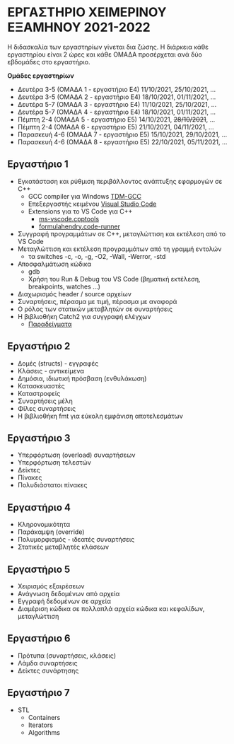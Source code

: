 # ΕΡΓΑΣΤΗΡΙΟ ΧΕΙΜΕΡΙΝΟΥ ΕΞΑΜΗΝΟΥ 2021-2022

Η διδασκαλία των εργαστηρίων γίνεται δια ζώσης. Η διάρκεια κάθε εργαστηρίου είναι 2 ώρες και κάθε ΟΜΑΔΑ προσέρχεται ανά δύο εβδομάδες στο εργαστήριο. 

**Ομάδες εργαστηρίων**

* Δευτέρα 3-5 (ΟΜΑΔΑ 1 - εργαστήριο Ε4) 11/10/2021, 25/10/2021, ...
* Δευτέρα 3-5 (ΟΜΑΔΑ 2 - εργαστήριο Ε4) 18/10/2021, 01/11/2021, ...
* Δευτέρα 5-7 (ΟΜΑΔΑ 3 - εργαστήριο Ε4) 11/10/2021, 25/10/2021, ...
* Δευτέρα 5-7 (ΟΜΑΔΑ 4 - εργαστήριο Ε4) 18/10/2021, 01/11/2021, ...
* Πέμπτη 2-4 (ΟΜΑΔΑ 5 - εργαστήριο Ε5) 14/10/2021, ~~28/10/2021~~, ...
* Πέμπτη 2-4 (ΟΜΑΔΑ 6 - εργαστήριο Ε5) 21/10/2021, 04/11/2021, ...
* Παρασκευή 4-6 (ΟΜΑΔΑ 7 - εργαστήριο Ε5) 15/10/2021, 29/10/2021, ...
* Παρασκευή 4-6 (ΟΜΑΔΑ 8 - εργαστήριο Ε5) 22/10/2021, 05/11/2021, ...

## Εργαστήριο 1

* Εγκατάσταση και ρύθμιση περιβάλλοντος ανάπτυξης εφαρμογών σε C++
  * GCC compiler για Windows [TDM-GCC](https://jmeubank.github.io/tdm-gcc/)
  * Επεξεργαστής κειμένου [Visual Studio Code](https://code.visualstudio.com/)
  * Extensions για το VS Code για C++
    * [ms-vscode.cpptools](https://marketplace.visualstudio.com/items?itemName=ms-vscode.cpptools)
    * [formulahendry.code-runner](https://marketplace.visualstudio.com/items?itemName=formulahendry.code-runner)
* Συγγραφή προγραμμάτων σε C++, μεταγλώττιση και εκτέλεση από το VS Code
* Μεταγλώττιση και εκτέλεση προγραμμάτων από τη γραμμή εντολών
  * τα switches -c, -o, -g, -O2, -Wall, -Werror, -std
* Αποσφαλμάτωση κώδικα
  * gdb
  * Χρήση του Run & Debug του VS Code (βηματική εκτέλεση, breakpoints, watches ...)
* Διαχωρισμός header / source αρχείων
* Συναρτήσεις, πέρασμα με τιμή, πέρασμα με αναφορά
* Ο ρόλος των στατικών μεταβλητών σε συναρτήσεις
* Η βιβλιοθήκη Catch2 για συγγραφή ελέγχων
  * [Παραδείγματα](../catch2_examples/README.md) 

## Εργαστήριο 2

* Δομές (structs) - εγγραφές
* Κλάσεις - αντικείμενα
* Δημόσια, ιδιωτική πρόσβαση (ενθυλάκωση)
* Κατασκευαστές 
* Καταστροφείς
* Συναρτήσεις μέλη
* Φίλες συναρτήσεις
* Η βιβλιοθήκη fmt για εύκολη εμφάνιση αποτελεσμάτων

## Εργαστήριο 3

* Υπερφόρτωση (overload) συναρτήσεων
* Υπερφόρτωση τελεστών
* Δείκτες
* Πίνακες
* Πολυδιάστατοι πίνακες

## Εργαστήριο 4

* Κληρονομικότητα
* Παράκαμψη (override)
* Πολυμορφισμός - ιδεατές συναρτήσεις
* Στατικές μεταβλητές κλάσεων

## Εργαστήριο 5

* Χειρισμός εξαιρέσεων
* Ανάγνωση δεδομένων από αρχεία 
* Εγγραφή δεδομένων σε αρχεία
* Διαμέριση κώδικα σε πολλαπλά αρχεία κώδικα και κεφαλίδων, μεταγλώττιση

## Εργαστήριο 6

* Πρότυπα (συναρτήσεις, κλάσεις)
* Λάμδα συναρτήσεις
* Δείκτες συνάρτησης

## Εργαστήριο 7

* STL
    * Containers
    * Iterators
    * Algorithms









